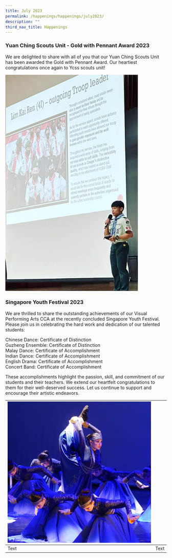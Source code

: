 ```yaml
---
title: July 2023
permalink: /happenings/happenings/july2023/
description: ""
third_nav_title: Happenings
---
```

### Yuan Ching Scouts Unit - Gold with Pennant Award 2023

We are delighted to share with all of you that our Yuan Ching Scouts Unit has been awarded the Gold with Pennant Award. Our heartiest congratulations once again to Ycss scouts unit! 

![](/images/july26%20scouts.PNG)


### Singapore Youth Festival 2023

We are thrilled to share the outstanding achievements of our Visual Performing Arts CCA at the recently concluded Singapore Youth Festival. Please join us in celebrating the hard work and dedication of our talented students:  
  
Chinese Dance: Certificate of Distinction  
Guzheng Ensemble: Certificate of Distinction  
Malay Dance: Certificate of Accomplishment  
Indian Dance: Certificate of Accomplishment  
English Drama: Certificate of Accomplishment  
Concert Band: Certificate of Accomplishment  
  
These accomplishments highlight the passion, skill, and commitment of our students and their teachers. We extend our heartfelt congratulations to them for their well-deserved success. Let us continue to support and encourage their artistic endeavors.



| ![](/images/july26cd.PNG)|   | 
| -------- | -------- | 
| Text     | Text     | 
